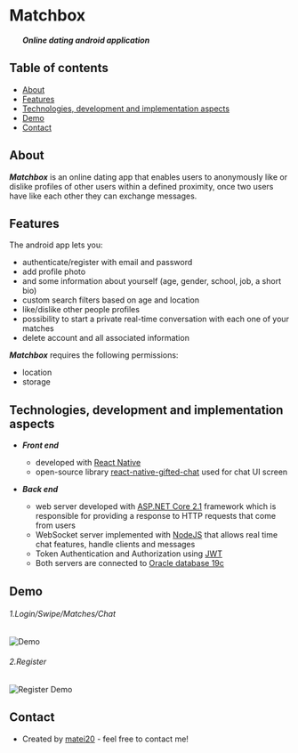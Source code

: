 # Matchbox
 &nbsp;&nbsp;&nbsp;&nbsp;&nbsp; ***Online dating android application***
## Table of contents
* [About](#about)
* [Features](#features)
* [Technologies, development and implementation aspects](#technologies)
* [Demo](#demo)
* [Contact](#contact)
## About
***Matchbox*** is an online dating app that enables users to anonymously like or dislike profiles of other users within a defined proximity, once two users have like each other they can exchange messages.

## Features
The android app lets you:
- authenticate/register with email and password
- add profile photo
- and some information about yourself (age, gender, school, job, a short bio)
- custom search filters based on age and location
- like/dislike other people profiles
- possibility to start a private real-time conversation with each one of your matches
- delete account and all associated information

***Matchbox*** requires the following permissions:
- location
- storage

## Technologies, development and implementation aspects

- ***Front end***
   - developed with [React Native](https://facebook.github.io/react-native/)
   - open-source library [react-native-gifted-chat](https://github.com/FaridSafi/react-native-gifted-chat) used for chat UI screen

- ***Back end***
  - web server developed with [ASP.NET Core 2.1](https://dotnet.microsoft.com/learn/aspnet/what-is-aspnet-core) framework which is responsible for providing a response to HTTP requests that come from users
  - WebSocket server implemented with [NodeJS](https://nodejs.org/en/about/) that allows real time chat features, handle clients and messages  
  - Token Authentication and Authorization using [JWT](https://jwt.io/introduction/)
  - Both servers are connected to [Oracle database 19c](https://www.oracle.com/database/)


## Demo

###### 1.Login/Swipe/Matches/Chat

![Demo](docs/gifs/login-matches.gif)

###### 2.Register

![Register Demo](docs/gifs/register.gif)

## Contact
- Created by [matei20](https://github.com/matei20) - feel free to contact me!